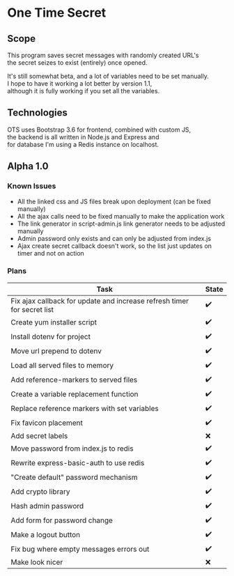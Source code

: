 # One Time Secret

## Scope
This program saves secret messages with randomly created URL's  
the secret seizes to exist (entirely) once opened.  
  
It's still somewhat beta, and a lot of variables need to be set manually.  
I hope to have it working a lot better by version 1.1,  
although it is fully working if you set all the variables.

## Technologies
OTS uses Bootstrap 3.6 for frontend, combined with custom JS,  
the backend is all written in Node.js and Express and  
for database I'm using a Redis instance on localhost.

## Alpha 1.0
### Known Issues
- All the linked css and JS files break upon deployment (can be fixed manually)
- All the ajax calls need to be fixed manually to make the application work
- The link generator in script-admin.js link generator needs to be adjusted manually
- Admin password only exists and can only be adjusted from index.js
- Ajax create secret callback doesn't work, so the list just updates on timer and not on action

### Plans
|Task|State|
|-|-|
|Fix ajax callback for update and increase refresh timer for secret list|:heavy_check_mark:|
|Create yum installer script|:heavy_check_mark:|
|Install dotenv for project|:heavy_check_mark:|
|Move url prepend to dotenv|:heavy_check_mark:|
|Load all served files to memory|:heavy_check_mark:|
|Add reference-markers to served files|:heavy_check_mark:|
|Create a variable replacement function|:heavy_check_mark:|
|Replace reference markers with set variables|:heavy_check_mark:|
|Fix favicon placement|:heavy_check_mark:|
|Add secret labels|:x:|
|Move password from index.js to redis|:heavy_check_mark:|
|Rewrite express-basic-auth to use redis|:heavy_check_mark:|
|"Create default" password mechanism|:heavy_check_mark:|
|Add crypto library|:heavy_check_mark:|
|Hash admin password|:heavy_check_mark:|
|Add form for password change|:heavy_check_mark:|
|Make a logout button|:heavy_check_mark:|
|Fix bug where empty messages errors out|:heavy_check_mark:|
|Make look nicer|:x:|
